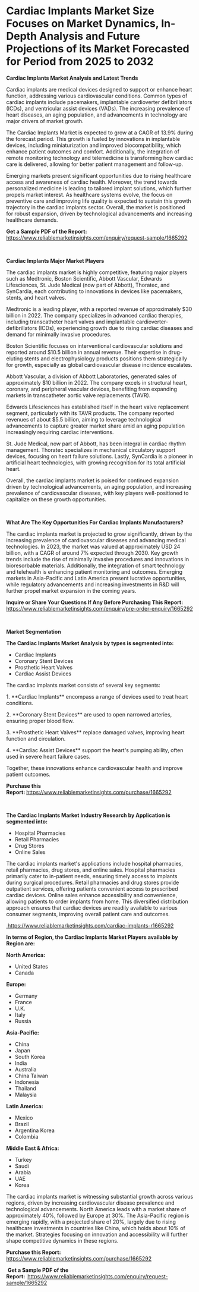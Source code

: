 <p><h1>Cardiac Implants Market Size Focuses on Market Dynamics, In-Depth Analysis and Future Projections of its Market Forecasted for Period from 2025 to 2032</h1></p><p><strong>Cardiac Implants Market Analysis and Latest Trends</strong></p>
<p><p>Cardiac implants are medical devices designed to support or enhance heart function, addressing various cardiovascular conditions. Common types of cardiac implants include pacemakers, implantable cardioverter defibrillators (ICDs), and ventricular assist devices (VADs). The increasing prevalence of heart diseases, an aging population, and advancements in technology are major drivers of market growth.</p><p>The Cardiac Implants Market is expected to grow at a CAGR of 13.9% during the forecast period. This growth is fueled by innovations in implantable devices, including miniaturization and improved biocompatibility, which enhance patient outcomes and comfort. Additionally, the integration of remote monitoring technology and telemedicine is transforming how cardiac care is delivered, allowing for better patient management and follow-up.</p><p>Emerging markets present significant opportunities due to rising healthcare access and awareness of cardiac health. Moreover, the trend towards personalized medicine is leading to tailored implant solutions, which further propels market interest. As healthcare systems evolve, the focus on preventive care and improving life quality is expected to sustain this growth trajectory in the cardiac implants sector. Overall, the market is positioned for robust expansion, driven by technological advancements and increasing healthcare demands.</p></p>
<p><strong>Get a Sample PDF of the Report:&nbsp;</strong> <a href="https://www.reliablemarketinsights.com/enquiry/request-sample/1665292?utm_campaign=2606&utm_medium=2&utm_source=Github&utm_content=ia&utm_term=13042025&utm_id=cardiac-implants">https://www.reliablemarketinsights.com/enquiry/request-sample/1665292</a></p>
<p>&nbsp;</p>
<p><strong>Cardiac Implants Major Market Players</strong></p>
<p><p>The cardiac implants market is highly competitive, featuring major players such as Medtronic, Boston Scientific, Abbott Vascular, Edwards Lifesciences, St. Jude Medical (now part of Abbott), Thoratec, and SynCardia, each contributing to innovations in devices like pacemakers, stents, and heart valves.</p><p>Medtronic is a leading player, with a reported revenue of approximately $30 billion in 2022. The company specializes in advanced cardiac therapies, including transcatheter heart valves and implantable cardioverter-defibrillators (ICDs), experiencing growth due to rising cardiac diseases and demand for minimally invasive procedures.</p><p>Boston Scientific focuses on interventional cardiovascular solutions and reported around $10.5 billion in annual revenue. Their expertise in drug-eluting stents and electrophysiology products positions them strategically for growth, especially as global cardiovascular disease incidence escalates.</p><p>Abbott Vascular, a division of Abbott Laboratories, generated sales of approximately $10 billion in 2022. The company excels in structural heart, coronary, and peripheral vascular devices, benefiting from expanding markets in transcatheter aortic valve replacements (TAVR).</p><p>Edwards Lifesciences has established itself in the heart valve replacement segment, particularly with its TAVR products. The company reported revenues of about $5.5 billion, aiming to leverage technological advancements to capture greater market share amid an aging population increasingly requiring cardiac interventions.</p><p>St. Jude Medical, now part of Abbott, has been integral in cardiac rhythm management. Thoratec specializes in mechanical circulatory support devices, focusing on heart failure solutions. Lastly, SynCardia is a pioneer in artificial heart technologies, with growing recognition for its total artificial heart.</p><p>Overall, the cardiac implants market is poised for continued expansion driven by technological advancements, an aging population, and increasing prevalence of cardiovascular diseases, with key players well-positioned to capitalize on these growth opportunities.</p></p>
<p>&nbsp;</p>
<p><strong>What Are The Key Opportunities For Cardiac Implants Manufacturers?</strong></p>
<p><p>The cardiac implants market is projected to grow significantly, driven by the increasing prevalence of cardiovascular diseases and advancing medical technologies. In 2023, the market was valued at approximately USD 24 billion, with a CAGR of around 7% expected through 2030. Key growth trends include the rise of minimally invasive procedures and innovations in bioresorbable materials. Additionally, the integration of smart technology and telehealth is enhancing patient monitoring and outcomes. Emerging markets in Asia-Pacific and Latin America present lucrative opportunities, while regulatory advancements and increasing investments in R&D will further propel market expansion in the coming years.</p></p>
<p><strong>Inquire or Share Your Questions If Any Before Purchasing This Report:</strong> <a href="https://www.reliablemarketinsights.com/enquiry/pre-order-enquiry/1665292?utm_campaign=2606&utm_medium=2&utm_source=Github&utm_content=ia&utm_term=13042025&utm_id=cardiac-implants">https://www.reliablemarketinsights.com/enquiry/pre-order-enquiry/1665292</a></p>
<p>&nbsp;</p>
<p><strong>Market Segmentation</strong></p>
<p><strong>The Cardiac Implants Market Analysis by types is segmented into:</strong></p>
<p><ul><li>Cardiac Implants</li><li>Coronary Stent Devices</li><li>Prosthetic Heart Valves</li><li>Cardiac Assist Devices</li></ul></p>
<p><p>The cardiac implants market consists of several key segments: </p><p>1. **Cardiac Implants** encompass a range of devices used to treat heart conditions. </p><p>2. **Coronary Stent Devices** are used to open narrowed arteries, ensuring proper blood flow. </p><p>3. **Prosthetic Heart Valves** replace damaged valves, improving heart function and circulation. </p><p>4. **Cardiac Assist Devices** support the heart's pumping ability, often used in severe heart failure cases. </p><p>Together, these innovations enhance cardiovascular health and improve patient outcomes.</p></p>
<p><strong>Purchase this Report:&nbsp;</strong><a href="https://www.reliablemarketinsights.com/purchase/1665292?utm_campaign=2606&utm_medium=2&utm_source=Github&utm_content=ia&utm_term=13042025&utm_id=cardiac-implants">https://www.reliablemarketinsights.com/purchase/1665292</a></p>
<p>&nbsp;</p>
<p><strong>The Cardiac Implants Market Industry Research by Application is segmented into:</strong></p>
<p><ul><li>Hospital Pharmacies</li><li>Retail Pharmacies</li><li>Drug Stores</li><li>Online Sales</li></ul></p>
<p><p>The cardiac implants market's applications include hospital pharmacies, retail pharmacies, drug stores, and online sales. Hospital pharmacies primarily cater to in-patient needs, ensuring timely access to implants during surgical procedures. Retail pharmacies and drug stores provide outpatient services, offering patients convenient access to prescribed cardiac devices. Online sales enhance accessibility and convenience, allowing patients to order implants from home. This diversified distribution approach ensures that cardiac devices are readily available to various consumer segments, improving overall patient care and outcomes.</p></p>
<p><a href="https://www.reliablemarketinsights.com/cardiac-implants-r1665292?utm_campaign=2606&utm_medium=2&utm_source=Github&utm_content=ia&utm_term=13042025&utm_id=cardiac-implants">&nbsp;https://www.reliablemarketinsights.com/cardiac-implants-r1665292</a></p>
<p><strong>In terms of Region, the Cardiac Implants Market Players available by Region are:</strong></p>
<p>
    <p> <strong> North America: </strong>
        <ul>
            <li>United States</li>
            <li>Canada</li>
        </ul>
        </p> 
    <p> <strong> Europe: </strong>
        <ul>
            <li>Germany</li>
            <li>France</li>
            <li>U.K.</li>
            <li>Italy</li>
            <li>Russia</li>
        </ul>
        </p> 
    <p> <strong> Asia-Pacific: </strong>
        <ul>
            <li>China</li>
            <li>Japan</li>
            <li>South Korea</li>
            <li>India</li>
            <li>Australia</li>
            <li>China Taiwan</li>
            <li>Indonesia</li>
            <li>Thailand</li>
            <li>Malaysia</li>
        </ul>
        </p> 
    <p> <strong> Latin America: </strong>
        <ul>
            <li>Mexico</li>
            <li>Brazil</li>
            <li>Argentina Korea</li>
            <li>Colombia</li>
        </ul>
        </p> 
    <p> <strong> Middle East & Africa: </strong>
        <ul>
            <li>Turkey</li>
            <li>Saudi</li>
            <li>Arabia</li>
            <li>UAE</li>
            <li>Korea</li>
        </ul>
    </p>
    </p>
<p><p>The cardiac implants market is witnessing substantial growth across various regions, driven by increasing cardiovascular disease prevalence and technological advancements. North America leads with a market share of approximately 40%, followed by Europe at 30%. The Asia-Pacific region is emerging rapidly, with a projected share of 20%, largely due to rising healthcare investments in countries like China, which holds about 10% of the market. Strategies focusing on innovation and accessibility will further shape competitive dynamics in these regions.</p></p>
<p><strong>Purchase this Report: </strong><a href="https://www.reliablemarketinsights.com/purchase/1665292?utm_campaign=2606&utm_medium=2&utm_source=Github&utm_content=ia&utm_term=13042025&utm_id=cardiac-implants">https://www.reliablemarketinsights.com/purchase/1665292</a></p>
<p>&nbsp;<strong>Get a Sample PDF of the Report:&nbsp;&nbsp;</strong><a href="https://www.reliablemarketinsights.com/enquiry/request-sample/1665292?utm_campaign=2606&utm_medium=2&utm_source=Github&utm_content=ia&utm_term=13042025&utm_id=cardiac-implants">https://www.reliablemarketinsights.com/enquiry/request-sample/1665292</a></p>
<p><strong></strong></p>
<p><p></p><p></p><p></p></p>